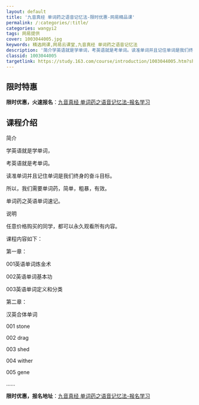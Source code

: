 ```yaml
---
layout: default
title: '九音真经 单词药之语音记忆法-限时优惠-网易精品课'
permalink: /:categories/:title/
categories: wangyi2
tags: 网易提供
cover: 1003044005.jpg
keywords: 精选网课,网易云课堂,九音真经 单词药之语音记忆法
description: '简介学英语就是学单词，考英语就是考单词。读准单词并且记住单词是我们终身的奋斗目标。所以，我们需要单词药，简单，粗暴，有效'
classid: 1003044005
targetlink: https://study.163.com/course/introduction/1003044005.htm?share=1&shareId=1025206652&utm_campaign=share&utm_medium=iphoneShare&utm_source=&utm_u=1025206652
---
```


## 限时特惠

**限时优惠，火速报名**：[九音真经 单词药之语音记忆法-报名学习](https://study.163.com/course/introduction/1003044005.htm?share=1&shareId=1025206652&utm_campaign=share&utm_medium=iphoneShare&utm_source=&utm_u=1025206652)

## 课程介绍

简介

学英语就是学单词，

考英语就是考单词。

读准单词并且记住单词是我们终身的奋斗目标。

所以，我们需要单词药，简单，粗暴，有效。

单词药之英语单词速记。



说明

任意价格购买的同学，都可以永久观看所有内容。



课程内容如下：

第一章：

001英语单词炼金术

002英语单词基本功

003英语单词定义和分类

第二章：

汉英合体单词

001 stone

002 drag

003 shed

004 wither

005  gene

......

**限时优惠，报名地址**：[九音真经 单词药之语音记忆法-报名学习](https://study.163.com/course/introduction/1003044005.htm?share=1&shareId=1025206652&utm_campaign=share&utm_medium=iphoneShare&utm_source=&utm_u=1025206652)

